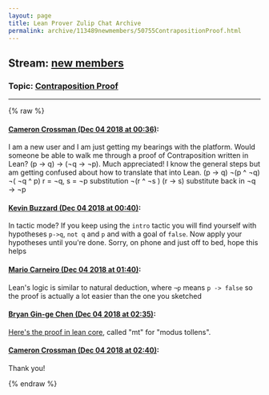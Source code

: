 ```yaml
---
layout: page
title: Lean Prover Zulip Chat Archive 
permalink: archive/113489newmembers/50755ContrapositionProof.html
---
```


## Stream: [new members](index.html)
### Topic: [Contraposition Proof](50755ContrapositionProof.html)

---


{% raw %}
#### [ Cameron Crossman (Dec 04 2018 at 00:36)](https://leanprover.zulipchat.com/#narrow/stream/113489-new%20members/topic/Contraposition%20Proof/near/150809932):
I am a new user and I am just getting my bearings with the platform.  Would someone be able to walk me through a proof of Contraposition written in Lean? (p → q) → (¬q → ¬p). Much appreciated!  I know the general steps but am getting confused about how to translate that into Lean.
(p → q)
¬(p ^ ¬q)
¬( ¬q ^ p)
r = ¬q, s = ¬p substitution
¬(r ^ ¬s )
(r → s)
substitute back in
¬q → ¬p

#### [ Kevin Buzzard (Dec 04 2018 at 00:40)](https://leanprover.zulipchat.com/#narrow/stream/113489-new%20members/topic/Contraposition%20Proof/near/150810178):
In tactic mode? If you keep using the `intro` tactic you will find yourself with hypotheses `p->q`, `not q` and `p` and with a goal of `false`. Now apply your hypotheses until you're done. Sorry, on phone and just off to bed, hope this helps

#### [ Mario Carneiro (Dec 04 2018 at 01:40)](https://leanprover.zulipchat.com/#narrow/stream/113489-new%20members/topic/Contraposition%20Proof/near/150813490):
Lean's logic is similar to natural deduction, where `¬p` means `p -> false` so the proof is actually a lot easier than the one you sketched

#### [ Bryan Gin-ge Chen (Dec 04 2018 at 02:35)](https://leanprover.zulipchat.com/#narrow/stream/113489-new%20members/topic/Contraposition%20Proof/near/150816360):
[Here's the proof in lean core](https://github.com/leanprover/lean/blob/ceacfa7445953cbc8860ddabc55407430a9ca5c3/library/init/logic.lean#L34), called "mt" for "modus tollens".

#### [ Cameron Crossman (Dec 04 2018 at 02:40)](https://leanprover.zulipchat.com/#narrow/stream/113489-new%20members/topic/Contraposition%20Proof/near/150816560):
Thank you!


{% endraw %}
